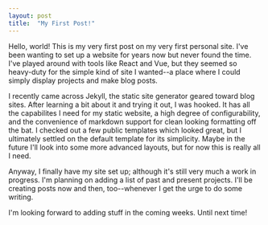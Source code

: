 ```yaml
---
layout: post
title:  "My First Post!"
---
```


Hello, world! This is my very first post on my very first personal site. I've been wanting to set up a website for years now but never found the time. I've played around with tools like React and Vue, but they seemed so heavy-duty for the simple kind of site I wanted--a place where I could simply display projects and make blog posts. 

I recently came across Jekyll, the static site generator geared toward blog sites. After learning a bit about it and trying it out, I was hooked. It has all the capabilites I need for my static website, a high degree of configurability, and the convenience of markdown support for clean looking formatting off the bat. I checked out a few public templates which looked great, but I ultimately settled on the default template for its simplicity. Maybe in the future I'll look into some more advanced layouts, but for now this is really all I need.

Anyway, I finally have my site set up; although it's still very much a work in progress. I'm planning on adding a list of past and present projects. I'll be creating posts now and then, too--whenever I get the urge to do some writing. 

I'm looking forward to adding stuff in the coming weeks. Until next time!

